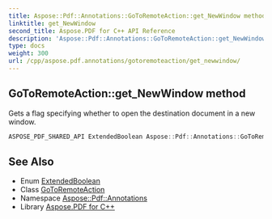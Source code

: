 ```yaml
---
title: Aspose::Pdf::Annotations::GoToRemoteAction::get_NewWindow method
linktitle: get_NewWindow
second_title: Aspose.PDF for C++ API Reference
description: 'Aspose::Pdf::Annotations::GoToRemoteAction::get_NewWindow method. Gets a flag specifying whether to open the destination document in a new window in C++.'
type: docs
weight: 300
url: /cpp/aspose.pdf.annotations/gotoremoteaction/get_newwindow/
---
```

## GoToRemoteAction::get_NewWindow method


Gets a flag specifying whether to open the destination document in a new window.

```cpp
ASPOSE_PDF_SHARED_API ExtendedBoolean Aspose::Pdf::Annotations::GoToRemoteAction::get_NewWindow()
```

## See Also

* Enum [ExtendedBoolean](../../../aspose.pdf/extendedboolean/)
* Class [GoToRemoteAction](../)
* Namespace [Aspose::Pdf::Annotations](../../)
* Library [Aspose.PDF for C++](../../../)
